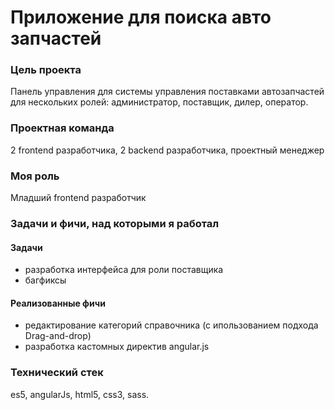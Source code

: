 # Приложение для поиска авто запчастей

### **Цель проекта**

Панель управления для системы управления поставками автозапчастей для нескольких ролей: администратор, поставщик, дилер, оператор.

### **Проектная команда**

2 frontend разработчика, 2 backend разработчика, проектный менеджер

### **Моя роль**

Младший frontend разработчик

### **Задачи и фичи, над которыми я работал**

#### **Задачи**

- разработка интерфейса для роли поставщика
- багфиксы

#### **Реализованные фичи**

- редактирование категорий справочника (с ипользованием подхода Drag-and-drop)
- разработка кастомных директив angular.js

### **Технический стек**

es5, angularJs, html5, css3, sass.
